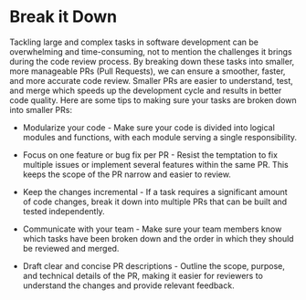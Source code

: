 # Break it Down

Tackling large and complex tasks in software development can be overwhelming and time-consuming, not to mention the challenges it brings during the code review process. By breaking down these tasks into smaller, more manageable PRs (Pull Requests), we can ensure a smoother, faster, and more accurate code review. Smaller PRs are easier to understand, test, and merge which speeds up the development cycle and results in better code quality. Here are some tips to making sure your tasks are broken down into smaller PRs:

- Modularize your code - Make sure your code is divided into logical modules and functions, with each module serving a single responsibility.

- Focus on one feature or bug fix per PR - Resist the temptation to fix multiple issues or implement several features within the same PR. This keeps the scope of the PR narrow and easier to review.

- Keep the changes incremental - If a task requires a significant amount of code changes, break it down into multiple PRs that can be built and tested independently.

- Communicate with your team - Make sure your team members know which tasks have been broken down and the order in which they should be reviewed and merged.

- Draft clear and concise PR descriptions - Outline the scope, purpose, and technical details of the PR, making it easier for reviewers to understand the changes and provide relevant feedback.